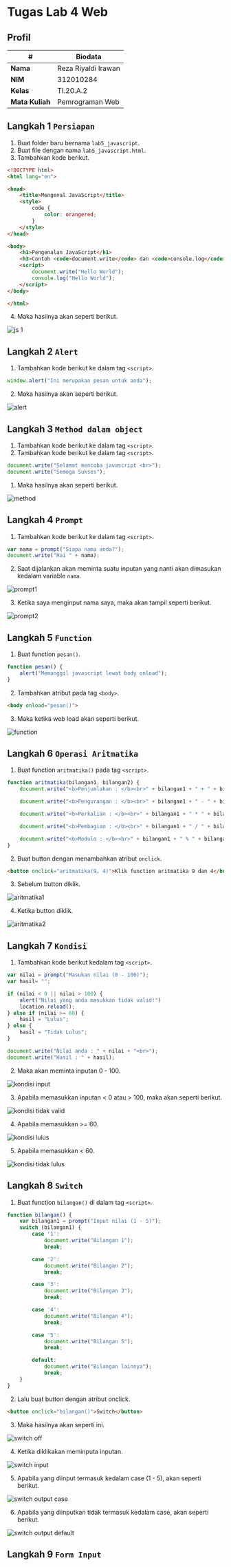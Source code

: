 # Tugas Lab 4 Web
## Profil
| #               | Biodata             |
| --------------- | ------------------- |
| **Nama**        | Reza Riyaldi Irawan |
| **NIM**         | 312010284           |
| **Kelas**       | TI.20.A.2           |
| **Mata Kuliah** | Pemrograman Web     |

## Langkah 1 `Persiapan`
1. Buat folder baru bernama `lab5_javascript`.
2. Buat file dengan nama `lab5_javascript.html`.
3. Tambahkan kode berikut.
```html
<!DOCTYPE html>
<html lang="en">

<head>
    <title>Mengenal JavaScript</title>
    <style>
        code {
            color: orangered;
        }
    </style>
</head>

<body>
    <h1>Pengenalan JavaScript</h1>
    <h3>Contoh <code>document.write</code> dan <code>console.log</code></h3>
    <script>
        document.write("Hello World");
        console.log("Hello World");
    </script>
</body>

</html>
```

4. Maka hasilnya akan seperti berikut.

![js 1](img/ss_js1.png)

## Langkah 2 `Alert`
1. Tambahkan kode berikut ke dalam tag `<script>`.

```javascript
window.alert("Ini merupakan pesan untuk anda");
```

2. Maka hasilnya akan seperti berikut.

![alert](img/ss_alert.png)

## Langkah 3 `Method dalam object`
1. Tambahkan kode berikut ke dalam tag `<script>`.
2. Tambahkan kode berikut ke dalam tag `<script>`.

```javascript
document.write("Selamat mencoba javascript <br>");
document.write("Semoga Sukses");
```
1. Maka hasilnya akan seperti berikut.

![method](img/ss_method.png)

## Langkah 4 `Prompt`
1. Tambahkan kode berikut ke dalam tag `<script>`.

```javascript
var nama = prompt("Siapa nama anda?");
document.write("Hai " + nama);
```

2. Saat dijalankan akan meminta suatu inputan yang nanti akan dimasukan kedalam variable `nama`.

![prompt1](img/ss_prompt1.png)

3. Ketika saya menginput nama saya, maka akan tampil seperti berikut.

![prompt2](img/ss_prompt2.png)

## Langkah 5 `Function`
1. Buat function `pesan()`.

```javascript
function pesan() {
    alert("Memanggil javascript lewat body onload");
}
```

2. Tambahkan atribut pada tag `<body>`.

```html
<body onload="pesan()">
```

3. Maka ketika web load akan seperti berikut.

![function](img/ss_function.png)

## Langkah 6 `Operasi Aritmatika`
1. Buat function `aritmatika()` pada tag `<script>`.

```javascript
function aritmatika(bilangan1, bilangan2) {
    document.write("<b>Penjumlahan : </b><br>" + bilangan1 + " + " + bilangan2 + " = " + (bilangan1 + bilangan2) + "<br><br>")

    document.write("<b>Pengurangan : </b><br>" + bilangan1 + " - " + bilangan2 + " = " + (bilangan1 - bilangan2) + "<br><br>")

    document.write("<b>Perkalian : </b><br>" + bilangan1 + " * " + bilangan2 + " = " + (bilangan1 * bilangan2) + "<br><br>")

    document.write("<b>Pembagian : </b><br>" + bilangan1 + " / " + bilangan2 + " = " + (bilangan1 / bilangan2) + "<br><br>")

    document.write("<b>Modulo : </b><br>" + bilangan1 + " % " + bilangan2 + " = " + (bilangan1 % bilangan2) + "<br><br>")
}
```

2. Buat button dengan menambahkan atribut `onclick`.

```html
<button onclick="aritmatika(9, 4)">Klik function aritmatika 9 dan 4</button>
```

3. Sebelum button diklik.

![aritmatika1](img/ss_aritmatika1.png)

4. Ketika button diklik.

![aritmatika2](img/ss_aritmatika2.png)

## Langkah 7 `Kondisi`
1. Tambahkan kode berikut kedalam tag `<script>`.

```javascript
var nilai = prompt("Masukan nilai (0 - 100)");
var hasil= "";

if (nilai < 0 || nilai > 100) {
    alert("Nilai yang anda masukkan tidak valid!")
    location.reload();
} else if (nilai >= 60) {
    hasil = "Lulus";
} else {
    hasil = "Tidak Lulus";
}

document.write("Nilai anda : " + nilai + "<br>");
document.write("Hasil : " + hasil);
```

2. Maka akan meminta inputan 0 - 100.

![kondisi input](img/ss_kondisi_input.png)

3. Apabila memasukkan inputan < 0 atau > 100, maka akan seperti berikut.

![kondisi tidak valid](img/ss_kondisi_!valid.png)

4. Apabila memasukkan >= 60.

![kondisi lulus](img/ss_kondisi_lulus.png)

5. Apabila memasukkan < 60.

![kondisi tidak lulus](img/ss_kondisi_tidaklulus.png)

## Langkah 8 `Switch`
1. Buat function `bilangan()` di dalam tag `<script>`.

```javascript
function bilangan() {
    var bilangan1 = prompt("Input nilai (1 - 5)");
    switch (bilangan1) {
        case '1':
            document.write("Bilangan 1");
            break;

        case '2':
            document.write("Bilangan 2");
            break;

        case '3':
            document.write("Bilangan 3");
            break;

        case '4':
            document.write("Bilangan 4");
            break;

        case '5':
            document.write("Bilangan 5");
            break;

        default:
            document.write("Bilangan lainnya");
            break;
    }
}
```

2. Lalu buat button dengan atribut onclick.

```html
<button onclick="bilangan()">Switch</button>
```

3. Maka hasilnya akan seperti ini.

![switch off](img/ss_switch1.png)

4. Ketika diklikakan meminputa inputan.

![switch input](img/ss_switch_input.png)

5. Apabila yang diinput termasuk kedalam case (1 - 5), akan seperti berikut.

![switch output case](img/ss_switch_ouput_case.png)

6. Apabila yang diinputkan tidak termasuk kedalam case, akan seperti berikut.

![switch output default](img/ss_switch_ouput_default.png)

## Langkah 9 `Form Input`

